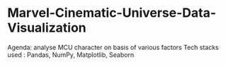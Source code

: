 # Marvel-Cinematic-Universe-Data-Visualization

Agenda: analyse MCU character on basis of various factors
Tech stacks used : Pandas, NumPy, Matplotlib, Seaborn

